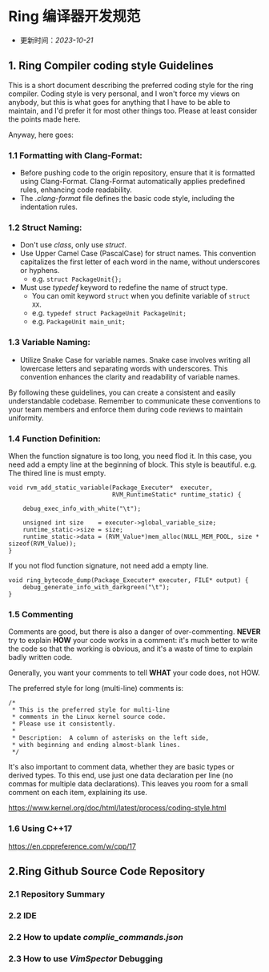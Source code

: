 # Ring 编译器开发规范

- 更新时间：*2023-10-21*

## 1. Ring Compiler coding style Guidelines

This is a short document describing the preferred coding style for the ring compiler. Coding style is very personal, and I won't force my views on anybody, but this is what goes for anything that I have to be able to maintain, and I'd prefer it for most other things too. Please at least consider the points made here.

Anyway, here goes:

### 1.1 Formatting with Clang-Format:

- Before pushing code to the origin repository, ensure that it is formatted using Clang-Format. Clang-Format automatically applies predefined rules, enhancing code readability.
- The *.clang-format* file defines the basic code style, including the indentation rules.

### 1.2 Struct Naming:

- Don't use *class*, only use *struct*.
- Use Upper Camel Case (PascalCase) for struct names. This convention capitalizes the first letter of each word in the name, without underscores or hyphens.
    - e.g. `struct PackageUnit{};`
- Must use *typedef* keyword to redefine the name of struct type.
    - You can omit keyword `struct` when you definite variable of `struct XX`.
    - e.g. `typedef struct PackageUnit PackageUnit;`
    - e.g. `PackageUnit main_unit;`

### 1.3 Variable Naming:

- Utilize Snake Case for variable names. Snake case involves writing all lowercase letters and separating words with underscores. This convention enhances the clarity and readability of variable names.

By following these guidelines, you can create a consistent and easily understandable codebase. Remember to communicate these conventions to your team members and enforce them during code reviews to maintain uniformity.


### 1.4 Function Definition:

When the function signature is too long, you need flod it.
In this case, you need add a empty line at the beginning of block.
This style is beautiful.
e.g. The thired line is must empty.

```
void rvm_add_static_variable(Package_Executer*  executer,
                             RVM_RuntimeStatic* runtime_static) {

    debug_exec_info_with_white("\t");

    unsigned int size    = executer->global_variable_size;
    runtime_static->size = size;
    runtime_static->data = (RVM_Value*)mem_alloc(NULL_MEM_POOL, size * sizeof(RVM_Value));
}
```


If you not flod function signature, not need add a empty line.

```
void ring_bytecode_dump(Package_Executer* executer, FILE* output) {
    debug_generate_info_with_darkgreen("\t");
}
```


### 1.5 Commenting


Comments are good, but there is also a danger of over-commenting. **NEVER** try to explain **HOW** your code works in a comment: it's much better to write the code so that the working is obvious, and it's a waste of time to explain badly written code.

Generally, you want your comments to tell **WHAT** your code does, not HOW.

The preferred style for long (multi-line) comments is:
```
/*
 * This is the preferred style for multi-line
 * comments in the Linux kernel source code.
 * Please use it consistently.
 *
 * Description:  A column of asterisks on the left side,
 * with beginning and ending almost-blank lines.
 */
```


It's also important to comment data, whether they are basic types or derived types. To this end, use just one data declaration per line (no commas for multiple data declarations). This leaves you room for a small comment on each item, explaining its use.

https://www.kernel.org/doc/html/latest/process/coding-style.html


### 1.6 Using C++17 

https://en.cppreference.com/w/cpp/17



## 2.Ring Github Source Code Repository


### 2.1 Repository Summary


### 2.2 IDE

### 2.2 How to update *complie_commands.json*


### 2.3 How to use *VimSpector* Debugging



